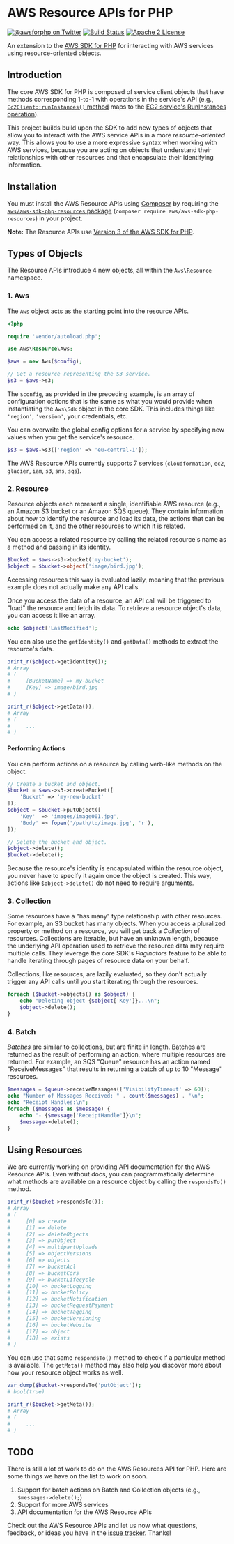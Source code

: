 # AWS Resource APIs for PHP

[![@awsforphp on Twitter](http://img.shields.io/badge/twitter-%40awsforphp-blue.svg?style=flat)](https://twitter.com/awsforphp)
[![Build Status](https://img.shields.io/travis/awslabs/aws-sdk-php-resources.svg?style=flat)](https://travis-ci.org/awslabs/aws-sdk-php-resources)
[![Apache 2 License](https://img.shields.io/packagist/l/aws/aws-sdk-php.svg?style=flat)](http://aws.amazon.com/apache-2-0/)

An extension to the [AWS SDK for PHP] for interacting with AWS services using
resource-oriented objects.

## Introduction

The core AWS SDK for PHP is composed of service client objects that have methods
corresponding 1-to-1 with operations in the service's API (e.g.,
[`Ec2Client::runInstances()` method][op-php] maps to the [EC2 service's
RunInstances operation][op-ec2]).

This project builds build upon the SDK to add new types of objects that allow
you to interact with the AWS service APIs in a more _resource-oriented_ way.
This allows you to use a more expressive syntax when working with AWS services,
because you are acting on objects that understand their relationships with other
resources and that encapsulate their identifying information.

## Installation

You must install the AWS Resource APIs using [Composer] by requiring the
[`aws/aws-sdk-php-resources` package][package] (`composer require aws/aws-sdk-php-resources`) in your project.

**Note:** The Resource APIs use [Version 3 of the AWS SDK for PHP][v3].

## Types of Objects

The Resource APIs introduce 4 new objects, all within the `Aws\Resource`
namespace.

### 1. Aws

The `Aws` object acts as the starting point into the resource APIs.

```php
<?php

require 'vendor/autoload.php';

use Aws\Resource\Aws;

$aws = new Aws($config);

// Get a resource representing the S3 service.
$s3 = $aws->s3;
```

The `$config`, as provided in the preceding example, is an array of
configuration options that is the same as what you would provide when
instantiating the `Aws\Sdk` object in the core SDK. This includes things like
`'region'`, `'version'`, your credentials, etc.

You can overwrite the global config options for a service by specifying new
values when you get the service's resource.

```php
$s3 = $aws->s3(['region' => 'eu-central-1']);
```

The AWS Resource APIs currently supports 7 services (`cloudformation`, `ec2`,
`glacier`, `iam`, `s3`, `sns`, `sqs`).

### 2. Resource

Resource objects each represent a single, identifiable AWS resource (e.g., an
Amazon S3 bucket or an Amazon SQS queue). They contain information about how to
identify the resource and load its data, the actions that can be performed on
it, and the other resources to which it is related.

You can access a related resource by calling the related resource's name as a
method and passing in its identity.

```php
$bucket = $aws->s3->bucket('my-bucket');
$object = $bucket->object('image/bird.jpg');
```

Accessing resources this way is evaluated lazily, meaning that the previous
example does not actually make any API calls.

Once you access the data of a resource, an API call will be triggered to "load"
the resource and fetch its data. To retrieve a resource object's data, you can
access it like an array.

```php
echo $object['LastModified'];
```

You can also use the `getIdentity()` and `getData()` methods to extract the
resource's data.

```php
print_r($object->getIdentity());
# Array
# (
#     [BucketName] => my-bucket
#     [Key] => image/bird.jpg
# )

print_r($object->getData());
# Array
# (
#     ...
# )
```

#### Performing Actions

You can perform actions on a resource by calling verb-like methods on the object.

```php
// Create a bucket and object.
$bucket = $aws->s3->createBucket([
    'Bucket' => 'my-new-bucket'
]);
$object = $bucket->putObject([
    'Key'  => 'images/image001.jpg',
    'Body' => fopen('/path/to/image.jpg', 'r'),
]);

// Delete the bucket and object.
$object->delete();
$bucket->delete();
```

Because the resource's identity is encapsulated within the resource object, you
never have to specify it again once the object is created. This way, actions
like `$object->delete()` do not need to require arguments.

### 3. Collection

Some resources have a "has many" type relationship with other resources. For
example, an S3 bucket has many objects. When you access a pluralized property or
method on a resource, you will get back a _Collection_ of resources. Collections
are iterable, but have an unknown length, because the underlying API operation
used to retrieve the resource data may require multiple calls. They leverage the
core SDK's _Paginators_ feature to be able to handle iterating through pages of
resource data on your behalf.

Collections, like resources, are lazily evaluated, so they don't actually
trigger any API calls until you start iterating through the resources.

```php
foreach ($bucket->objects() as $object) {
    echo "Deleting object {$object['Key']}...\n";
    $object->delete();
}
```

### 4. Batch

_Batches_ are similar to collections, but are finite in length. Batches are
returned as the result of performing an action, where multiple resources are
returned. For example, an SQS "Queue" resource has an action named
"ReceiveMessages" that results in returning a batch of up to 10 "Message"
resources.

```php
$messages = $queue->receiveMessages(['VisibilityTimeout' => 60]);
echo "Number of Messages Received: " . count($messages) . "\n";
echo "Receipt Handles:\n";
foreach ($messages as $message) {
    echo "- {$message['ReceiptHandle']}\n";
    $message->delete();
}
```

## Using Resources

We are currently working on providing API documentation for the AWS Resource
APIs. Even without docs, you can programmatically determine what methods are
available on a resource object by calling the `respondsTo()` method.

```php
print_r($bucket->respondsTo());
# Array
# (
#     [0] => create
#     [1] => delete
#     [2] => deleteObjects
#     [3] => putObject
#     [4] => multipartUploads
#     [5] => objectVersions
#     [6] => objects
#     [7] => bucketAcl
#     [8] => bucketCors
#     [9] => bucketLifecycle
#     [10] => bucketLogging
#     [11] => bucketPolicy
#     [12] => bucketNotification
#     [13] => bucketRequestPayment
#     [14] => bucketTagging
#     [15] => bucketVersioning
#     [16] => bucketWebsite
#     [17] => object
#     [18] => exists
# )
```

You can use that same `respondsTo()` method to check if a particular method is
available. The `getMeta()` method may also help you discover more about how your
resource object works as well.

```php
var_dump($bucket->respondsTo('putObject'));
# bool(true)

print_r($bucket->getMeta());
# Array
# (
#     ...
# )
```

## TODO

There is still a lot of work to do on the AWS Resources API for PHP. Here are
some things we have on the list to work on soon.

1. Support for batch actions on Batch and Collection objects (e.g., `$messages->delete();`)
1. Support for more AWS services
1. API documentation for the AWS Resource APIs

Check out the AWS Resource APIs and let us now what questions, feedback, or
ideas you have in the [issue tracker]. Thanks!

[AWS SDK for PHP]: https://github.com/aws/aws-sdk-php
[op-php]: http://docs.aws.amazon.com/aws-sdk-php/v3/api/Aws/Ec2/ec2-2014-06-15.html#runinstances
[op-ec2]: http://docs.aws.amazon.com/AWSEC2/latest/APIReference/API_RunInstances.html
[Composer]: https://getcomposer.org/
[package]: https://packagist.org/packages/aws/aws-sdk-php-resources
[v3]: https://github.com/aws/aws-sdk-php/tree/v3
[issue tracker]: https://github.com/awslabs/aws-sdk-php-resources/issues
